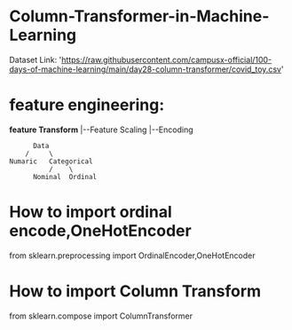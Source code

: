 # Column-Transformer-in-Machine-Learning

Dataset Link: 'https://raw.githubusercontent.com/campusx-official/100-days-of-machine-learning/main/day28-column-transformer/covid_toy.csv'

# feature engineering:
  **feature Transform**
          |--Feature Scaling
          |--Encoding

          Data
        /     \
    Numaric   Categorical
              /    \
          Nominal  Ordinal




# How to import ordinal encode,OneHotEncoder
from sklearn.preprocessing import OrdinalEncoder,OneHotEncoder


# How to import Column Transform
from sklearn.compose import ColumnTransformer
